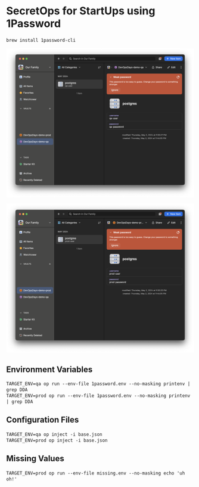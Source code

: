 # SecretOps for StartUps using 1Password

```shell
brew install 1password-cli
```

![qa vault screenshot](1password-qa.png)

![prod vault screenshot](1password-prod.png)

## Environment Variables

```
TARGET_ENV=qa op run --env-file 1password.env --no-masking printenv | grep DDA
TARGET_ENV=prod op run --env-file 1password.env --no-masking printenv | grep DDA
```

## Configuration Files

```
TARGET_ENV=qa op inject -i base.json
TARGET_ENV=prod op inject -i base.json
```

## Missing Values

```
TARGET_ENV=prod op run --env-file missing.env --no-masking echo 'uh oh!'
```
